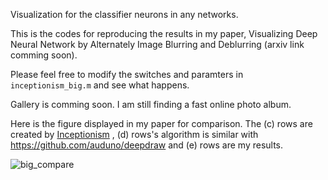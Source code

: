 Visualization for the classifier neurons in any networks.

This is the codes for reproducing the results in my paper, 
Visualizing Deep Neural Network by Alternately Image Blurring and Deblurring (arxiv link comming soon).

Please feel free to modify the switches and paramters in `inceptionism_big.m` and see what happens. 

Gallery is comming soon. I am still finding a fast online photo album.

Here is the figure displayed in my paper for comparison. The (c) rows are created by [Inceptionism](https://github.com/google/deepdream) , (d) rows's algorithm is similar with https://github.com/auduno/deepdraw and (e) rows are my results.

![big_compare](big_compare.png)

